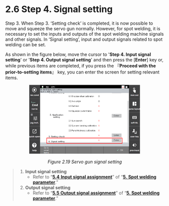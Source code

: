 ﻿# 2.6 Step 4. Signal setting

Step 3. When Step 3. ‘Setting check’ is completed, it is now possible to move and squeeze the servo gun normally. However, for spot welding, it is necessary to set the inputs and outputs of the spot welding machine signals and other signals. In ‘Signal setting’, input and output signals related to spot welding can be set.

As shown in the figure below, move the cursor to '**Step 4. Input signal setting**' or '**Step 4. Output signal setting**' and then press the \[**Enter**] key or, while previous items are completed, if you press the 『**Proceed with the prior-to-setting items**』 key, you can enter the screen for setting relevant items.

<p align="center">
 <img src="../_assets/image_85_eng.png" width=70%></img>
 <em><p align="center">Figure 2.19 Servo gun signal setting</p></em>
</p>

>1. **Input signal setting**
>       * Refer to “[**5.4** **Input signal assignment**](../5-spot-weld-parameter/5-4-input-signal-assign.md)” of “[**5.** **Spot welding parameter**](../5-spot-weld-parameter/).”
>2. **Output signal setting**
>       * Refer to “[**5.5** **Output signal assignment**](../5-spot-weld-parameter/5-5-output-signal-assign.md)” of “[**5. Spot welding parameter**](../5-spot-weld-parameter/).”
> 
